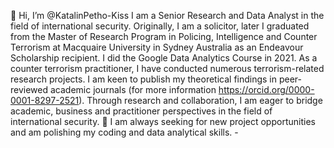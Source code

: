 👋 Hi, I’m @KatalinPetho-Kiss
I am a Senior Research and Data Analyst in the field of international security. 
Originally, I am a solicitor, later I graduated from the Master of Research Program in Policing, Intelligence and Counter Terrorism at Macquaire University in Sydney Australia as an Endeavour Scholarship recipient. 
I did the Google Data Analytics Course in 2021. 
As a counter terrorism practitioner, I have conducted numerous terrorism-related research projects. 
I am keen to publish my theoretical findings in peer-reviewed academic journals (for more information https://orcid.org/0000-0001-8297-2521). 
Through research and collaboration, I am eager to bridge academic, business and practitioner perspectives in the field of international security. 
👀 I am always seeking for new project opportunities and am polishing my coding and data analytical skills. -
